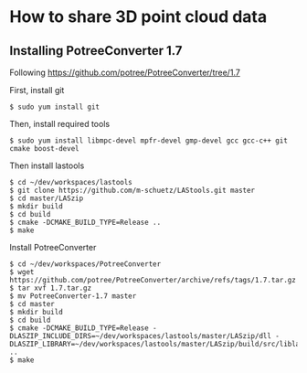 # How to share 3D point cloud data

## Installing PotreeConverter 1.7

Following https://github.com/potree/PotreeConverter/tree/1.7

First, install git

```
$ sudo yum install git
```

Then, install required tools

```
$ sudo yum install libmpc-devel mpfr-devel gmp-devel gcc gcc-c++ git cmake boost-devel
```

Then install lastools

```
$ cd ~/dev/workspaces/lastools
$ git clone https://github.com/m-schuetz/LAStools.git master
$ cd master/LASzip
$ mkdir build
$ cd build
$ cmake -DCMAKE_BUILD_TYPE=Release ..
$ make
```

Install PotreeConverter

```
$ cd ~/dev/workspaces/PotreeConverter
$ wget https://github.com/potree/PotreeConverter/archive/refs/tags/1.7.tar.gz
$ tar xvf 1.7.tar.gz
$ mv PotreeConverter-1.7 master
$ cd master
$ mkdir build
$ cd build
$ cmake -DCMAKE_BUILD_TYPE=Release -DLASZIP_INCLUDE_DIRS=~/dev/workspaces/lastools/master/LASzip/dll -DLASZIP_LIBRARY=~/dev/workspaces/lastools/master/LASzip/build/src/liblaszip.so ..
$ make
```
